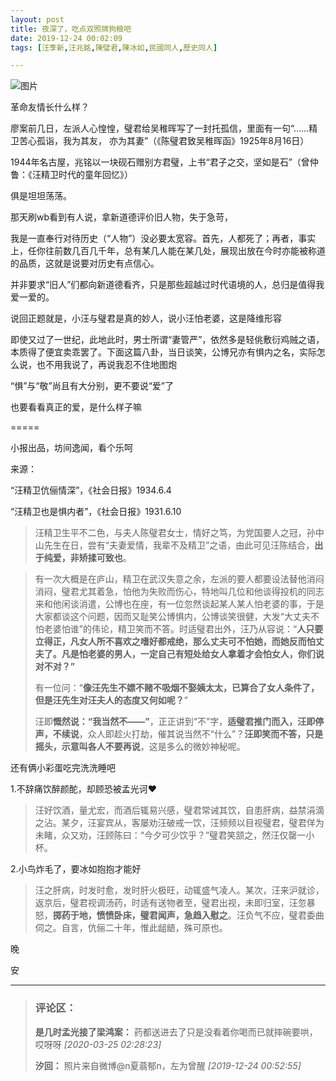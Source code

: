 ```yaml
---
layout: post
title: 夜深了，吃点双照牌狗粮吧
date: 2019-12-24 00:02:09
tags: [汪季新,汪兆銘,陳璧君,陳冰如,民國同人,歷史同人]

---
```

![图片](./img/YnZvamxBaTlBYW80L1ZaK2V6czhyZEVoYWhEYkxTT0NaRkVKSURValBGV2VVSlRPc21oS1NnPT0.png?=imageView&thumbnail=500x0&quality=96&stripmeta=0&type=jpg%7Cwatermark&type=2)  

革命友情长什么样？

廖案前几日，左派人心惶惶，璧君给吴稚晖写了一封托孤信，里面有一句“……精卫苦心孤诣，我为其友， 亦为其妻”（《陈璧君致吴稚晖函》1925年8月16日）

1944年名古屋，兆铭以一块砚石赠别方君璧，上书“君子之交，坚如是石”（曾仲鲁：《汪精卫时代的童年回忆》）

俱是坦坦荡荡。

那天刷wb看到有人说，拿新道德评价旧人物，失于急苛，

我是一直奉行对待历史（“人物”）没必要太宽容。首先，人都死了；再者，事实上，任你往前数几百几千年，总有某几人能在某几处，展现出放在今时亦能被称道的品质，这就是说要对历史有点信心。

并非要求“旧人”们都向新道德看齐，只是那些超越过时代语境的人，总归是值得我爱一爱的。

说回正题就是，小汪与璧君是真的妙人，说小汪怕老婆，这是降维形容

即使又过了一世纪，此地此时，男士所谓“妻管严”，依然多是轻佻敷衍鸡贼之语，本质得了便宜卖乖罢了。下面这篇八卦，当日谈笑，公博兄亦有惧内之名，实际怎么说，也不用我说了，再说我忍不住地图炮

“惧”与“敬”尚且有大分别，更不要说“爱”了

也要看看真正的爱，是什么样子嘛

=====

小报出品，坊间逸闻，看个乐呵

来源：

“汪精卫伉俪情深”，《社会日报》1934.6.4

“汪精卫也是惧内者”，《社会日报》1931.6.10 

> 汪精卫生平不二色，与夫人陈璧君女士，情好之笃，为党国要人之冠，孙中山先生在日，尝有“夫妻爱情，我辈不及精卫”之语，由此可见汪陈结合，**出于纯爱，非矫揉可致也**。

> 有一次大概是在庐山，精卫在武汉失意之余，左派的要人都要设法替他消闷消闷，璧君尤其着急，怕他为失败而伤心，特地叫几位和他谈得投机的同志来和他闲谈消遣，公博也在座，有一位忽然谈起某人某人怕老婆的事，于是大家都谈这个问题，因而又耻笑公博惧内，公博谈笑很健，大发“大丈夫不怕老婆怕谁”的伟论，精卫笑而不答。时适璧君出外，汪乃从容说：“**人只要立得正，凡女人所不喜欢之嗜好都戒绝，那么丈夫可不怕她，而她反而怕丈夫了。凡是怕老婆的男人，一定自己有短处给女人拿着才会怕女人，你们说对不对？”**
> 
> 有一位问：“**像汪先生不嫖不赌不吸烟不娶姨太太，已算合了女人条件了，但是汪先生对汪夫人的态度又何如呢？**”
> 
> 汪即**慨然说：“我当然不——”**，正正讲到“不”字，**适璧君推门而入，汪即停声，不续说**，众人即趁火打劫，催其说当然不“什么”？**汪即笑而不答，只是摇头，示意叫各人不要再说**，这是多么的微妙神秘呢。

还有俩小彩蛋吃完洗洗睡吧

1.不辞痛饮醉颜酡，却顾恐被孟光诃❤

> 汪好饮酒，量尤宏，而酒后辄易兴感，璧君常诫其饮，自患肝病，益禁涓滴之沾。某夕，汪宴宾从，客屡劝汪破戒一饮，汪频频以目视璧君，璧君佯为未睹，众又劝，汪顾陈曰：“今夕可少饮乎？”璧君笑颔之，然汪仅罄一小杯。

2.小鸟炸毛了，要冰如抱抱才能好

> 汪之肝病，时发时愈，发时肝火极旺，动辄盛气凌人。某次，汪来沪就诊，返京后，璧君视调汤药，时适有送物者至，璧君出视，未即归室，汪忽暴怒，**掷药于地，愤愤卧床，璧君闻声，急趋入慰之**。汪负气不应，璧君委曲伺之。自言，伉俪二十年，惟此龃龉，殊可原也。

晚

安

---
> ### 评论区：
>**是几时孟光接了梁鸿案：** 药都送进去了只是没看着你喝而已就摔碗要哄，哎呀呀  *[2020-03-25 02:28:23]*
>
>**汐回：** 照片来自微博@n夏蓊郁n，左为曾醒  *[2019-12-24 00:52:55]*
>
>